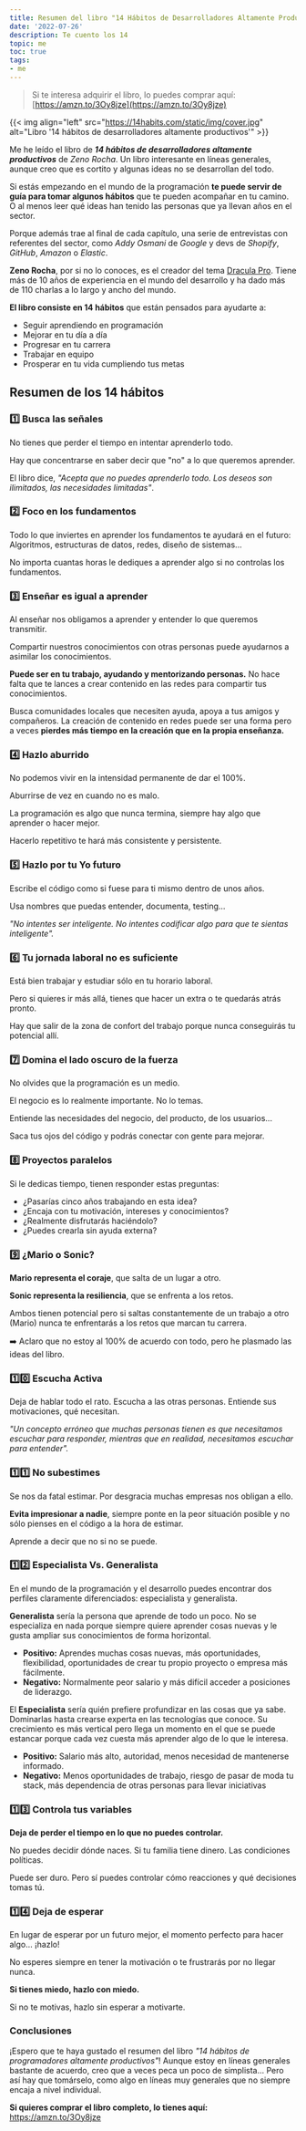 ```yaml
---
title: Resumen del libro "14 Hábitos de Desarrolladores Altamente Productivos" 
date: '2022-07-26'
description: Te cuento los 14 
topic: me
toc: true
tags:
- me
---
```


> Si te interesa adquirir el libro, lo puedes comprar aquí: [https://amzn.to/3Oy8jze](https://amzn.to/3Oy8jze)

{{< img align="left" src="https://14habits.com/static/img/cover.jpg" alt="Libro '14 hábitos de desarrolladores altamente productivos'" >}} 

Me he leído el libro de ***14 hábitos de desarrolladores altamente productivos*** de *Zeno Rocha*. Un libro interesante en líneas generales, aunque creo que es cortito y algunas ideas no se desarrollan del todo.

Si estás empezando en el mundo de la programación **te puede servir de guía para tomar algunos hábitos** que te pueden acompañar en tu camino. O al menos leer qué ideas han tenido las personas que ya llevan años en el sector.

Porque además trae al final de cada capítulo, una serie de entrevistas con referentes del sector, como *Addy Osmani* de *Google* y devs de *Shopify*, *GitHub*, *Amazon* o *Elastic*.

**Zeno Rocha**, por si no lo conoces, es el creador del tema [Dracula Pro](https://draculatheme.com/pro). Tiene más de 10 años de experiencia en el mundo del desarrollo y ha dado más de 110 charlas a lo largo y ancho del mundo.

**El libro consiste en 14 hábitos** que están pensados para ayudarte a:
- Seguir aprendiendo en programación
- Mejorar en tu día a día
- Progresar en tu carrera
- Trabajar en equipo
- Prosperar en tu vida cumpliendo tus metas

## Resumen de los 14 hábitos

### 1️⃣ Busca las señales

No tienes que perder el tiempo en intentar aprenderlo todo.

Hay que concentrarse en saber decir que "no" a lo que queremos aprender.

El libro dice, *"Acepta que no puedes aprenderlo todo. Los deseos son ilimitados, las necesidades limitadas"*.

### 2️⃣ Foco en los fundamentos

Todo lo que inviertes en aprender los fundamentos te ayudará en el futuro:
Algoritmos, estructuras de datos, redes, diseño de sistemas...

No importa cuantas horas le dediques a aprender algo si no controlas los fundamentos.


### 3️⃣ Enseñar es igual a aprender

Al enseñar nos obligamos a aprender y entender lo que queremos transmitir.

Compartir nuestros conocimientos con otras personas puede ayudarnos a asimilar los conocimientos.

**Puede ser en tu trabajo, ayudando y mentorizando personas.** No hace falta que te lances a crear contenido en las redes para compartir tus conocimientos. 

Busca comunidades locales que necesiten ayuda, apoya a tus amigos y compañeros. La creación de contenido en redes puede ser una forma pero a veces **pierdes más tiempo en la creación que en la propia enseñanza.**

### 4️⃣ Hazlo aburrido

No podemos vivir en la intensidad permanente de dar el 100%.

Aburrirse de vez en cuando no es malo.

La programación es algo que nunca termina, siempre hay algo que aprender o hacer mejor.

Hacerlo repetitivo te hará más consistente y persistente.


### 5️⃣ Hazlo por tu Yo futuro

Escribe el código como si fuese para ti mismo dentro de unos años.

Usa nombres que puedas entender, documenta, testing...

*"No intentes ser inteligente. No intentes codificar algo para que te sientas inteligente".*


### 6️⃣ Tu jornada laboral no es suficiente

Está bien trabajar y estudiar sólo en tu horario laboral.

Pero si quieres ir más allá, tienes que hacer un extra o te quedarás atrás pronto.

Hay que salir de la zona de confort del trabajo porque nunca conseguirás tu potencial allí.

### 7️⃣ Domina el lado oscuro de la fuerza

No olvides que la programación es un medio.

El negocio es lo realmente importante. No lo temas.

Entiende las necesidades del negocio, del producto, de los usuarios...

Saca tus ojos del código y podrás conectar con gente para mejorar.

### 8️⃣ Proyectos paralelos

Si le dedicas tiempo, tienen responder estas preguntas:

- ¿Pasarías cinco años trabajando en esta idea?
- ¿Encaja con tu motivación, intereses y conocimientos?
- ¿Realmente disfrutarás haciéndolo?
- ¿Puedes crearla sin ayuda externa?

### 9️⃣ ¿Mario o Sonic?

**Mario representa el coraje**, que salta de un lugar a otro.

**Sonic representa la resiliencia**, que se enfrenta a los retos.

Ambos tienen potencial pero si saltas constantemente de un trabajo a otro (Mario) nunca te enfrentarás a los retos que marcan tu carrera.

➡️ Aclaro que no estoy al 100% de acuerdo con todo, pero he plasmado las ideas del libro.

### 1️⃣0️⃣ Escucha Activa

Deja de hablar todo el rato. Escucha a las otras personas. Entiende sus motivaciones, qué necesitan.

*"Un concepto erróneo que muchas personas tienen es que necesitamos escuchar para responder, mientras que en realidad, necesitamos escuchar para entender".*

### 1️⃣1️⃣ No subestimes

Se nos da fatal estimar. Por desgracia muchas empresas nos obligan a ello.

**Evita impresionar a nadie**, siempre ponte en la peor situación posible y no sólo pienses en el código a la hora de estimar.

Aprende a decir que no si no se puede.

### 1️⃣2️⃣ Especialista Vs. Generalista

En el mundo de la programación y el desarrollo puedes encontrar dos perfiles claramente diferenciados: especialista y generalista.

**Generalista** sería la persona que aprende de todo un poco. No se especializa en nada porque siempre quiere aprender cosas nuevas y le gusta ampliar sus conocimientos de forma horizontal.

- **Positivo:** Aprendes muchas cosas nuevas, más oportunidades, flexibilidad, oportunidades de crear tu propio proyecto o empresa más fácilmente.
- **Negativo:** Normalmente peor salario y más difícil acceder a posiciones de liderazgo.


El **Especialista** sería quién prefiere profundizar en las cosas que ya sabe. Dominarlas hasta crearse experta en las tecnologías que conoce. Su crecimiento es más vertical pero llega un momento en el que se puede estancar porque cada vez cuesta más aprender algo de lo que le interesa.

- **Positivo:** Salario más alto, autoridad, menos necesidad de mantenerse informado.
- **Negativo:** Menos oportunidades de trabajo, riesgo de pasar de moda tu stack, más dependencia de otras personas para llevar iniciativas

### 1️⃣3️⃣ Controla tus variables

**Deja de perder el tiempo en lo que no puedes controlar.**

No puedes decidir dónde naces. Si tu familia tiene dinero. Las condiciones políticas.

Puede ser duro. Pero sí puedes controlar cómo reacciones y qué decisiones tomas tú.

### 1️⃣4️⃣ Deja de esperar

En lugar de esperar por un futuro mejor, el momento perfecto para hacer algo... ¡hazlo!

No esperes siempre en tener la motivación o te frustrarás por no llegar nunca.

**Si tienes miedo, hazlo con miedo.**

Si no te motivas, hazlo sin esperar a motivarte.

### Conclusiones

¡Espero que te haya gustado el resumen del libro *"14 hábitos de programadores altamente productivos"*! Aunque estoy en líneas generales bastante de acuerdo, creo que a veces peca un poco de simplista... Pero así hay que tomárselo, como algo en líneas muy generales que no siempre encaja a nivel individual.

**Si quieres comprar el libro completo, lo tienes aquí:**
https://amzn.to/3Oy8jze
